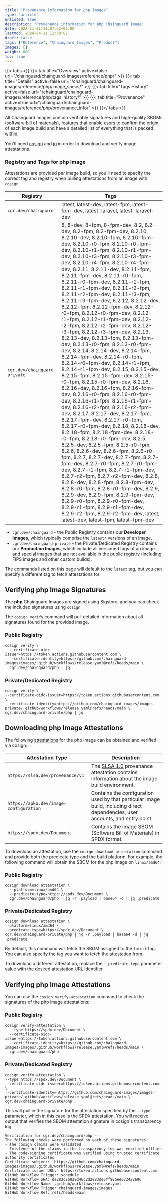 ```yaml
---
title: "Provenance Information for php Images"
type: "article"
unlisted: true
description: "Provenance information for php Chainguard Image"
date: 2022-11-01T11:07:52+02:00
lastmod: 2024-04-11 12:38:02
draft: false
tags: ["Reference", "Chainguard Images", "Product"]
images: []
weight: 600
toc: true
---
```


{{< tabs >}}
{{< tab title="Overview" active=false url="/chainguard/chainguard-images/reference/php/" >}}
{{< tab title="Details" active=false url="/chainguard/chainguard-images/reference/php/image_specs/" >}}
{{< tab title="Tags History" active=false url="/chainguard/chainguard-images/reference/php/tags_history/" >}}
{{< tab title="Provenance" active=true url="/chainguard/chainguard-images/reference/php/provenance_info/" >}}
{{</ tabs >}}

All Chainguard Images contain verifiable signatures and high-quality SBOMs (software bill of materials), features that enable users to confirm the origin of each image build and have a detailed list of everything that is packed within.

You'll need [cosign](https://docs.sigstore.dev/cosign/overview/) and [jq](https://stedolan.github.io/jq/) in order to download and verify image attestations.

### Registry and Tags for php Image
Attestations are provided per image build, so you'll need to specify the correct tag and registry when pulling attestations from an image with `cosign`.

| Registry                     | Tags                                                                                                                                                                                                                                                                                                                                                                                                                                                                                                                                                                                                                                                                                                                                                                                                                                                                                                                                                                                                                                                                                                                                                                                                                                                                                                                                                                                                                                                                                                                                                                                                                                                                                                                                                               |
|------------------------------|--------------------------------------------------------------------------------------------------------------------------------------------------------------------------------------------------------------------------------------------------------------------------------------------------------------------------------------------------------------------------------------------------------------------------------------------------------------------------------------------------------------------------------------------------------------------------------------------------------------------------------------------------------------------------------------------------------------------------------------------------------------------------------------------------------------------------------------------------------------------------------------------------------------------------------------------------------------------------------------------------------------------------------------------------------------------------------------------------------------------------------------------------------------------------------------------------------------------------------------------------------------------------------------------------------------------------------------------------------------------------------------------------------------------------------------------------------------------------------------------------------------------------------------------------------------------------------------------------------------------------------------------------------------------------------------------------------------------------------------------------------------------|
| `cgr.dev/chainguard`         | latest, latest-dev, latest-fpm, latest-fpm-dev, latest-laravel, latest-laravel-dev                                                                                                                                                                                                                                                                                                                                                                                                                                                                                                                                                                                                                                                                                                                                                                                                                                                                                                                                                                                                                                                                                                                                                                                                                                                                                                                                                                                                                                                                                                                                                                                                                                                                                 |
| `cgr.dev/chainguard-private` | 8, 8-dev, 8-fpm, 8-fpm-dev, 8.2, 8.2-dev, 8.2-fpm, 8.2-fpm-dev, 8.2.10, 8.2.10-dev, 8.2.10-fpm, 8.2.10-fpm-dev, 8.2.10-r0-fpm, 8.2.10-r0-fpm-dev, 8.2.10-r1-fpm, 8.2.10-r1-fpm-dev, 8.2.10-r3-fpm, 8.2.10-r3-fpm-dev, 8.2.10-r4-fpm, 8.2.10-r4-fpm-dev, 8.2.11, 8.2.11-dev, 8.2.11-fpm, 8.2.11-fpm-dev, 8.2.11-r0-fpm, 8.2.11-r0-fpm-dev, 8.2.11-r1-fpm, 8.2.11-r1-fpm-dev, 8.2.11-r2-fpm, 8.2.11-r2-fpm-dev, 8.2.11-r3-fpm, 8.2.11-r3-fpm-dev, 8.2.12, 8.2.12-dev, 8.2.12-fpm, 8.2.12-fpm-dev, 8.2.12-r0-fpm, 8.2.12-r0-fpm-dev, 8.2.12-r1-fpm, 8.2.12-r1-fpm-dev, 8.2.12-r2-fpm, 8.2.12-r2-fpm-dev, 8.2.12-r3-fpm, 8.2.12-r3-fpm-dev, 8.2.13, 8.2.13-dev, 8.2.13-fpm, 8.2.13-fpm-dev, 8.2.13-r0-fpm, 8.2.13-r0-fpm-dev, 8.2.14, 8.2.14-dev, 8.2.14-fpm, 8.2.14-fpm-dev, 8.2.14-r0-fpm, 8.2.14-r0-fpm-dev, 8.2.14-r1-fpm, 8.2.14-r1-fpm-dev, 8.2.15, 8.2.15-dev, 8.2.15-fpm, 8.2.15-fpm-dev, 8.2.15-r0-fpm, 8.2.15-r0-fpm-dev, 8.2.16, 8.2.16-dev, 8.2.16-fpm, 8.2.16-fpm-dev, 8.2.16-r0-fpm, 8.2.16-r0-fpm-dev, 8.2.16-r1-fpm, 8.2.16-r1-fpm-dev, 8.2.16-r2-fpm, 8.2.16-r2-fpm-dev, 8.2.17, 8.2.17-dev, 8.2.17-fpm, 8.2.17-fpm-dev, 8.2.17-r0-fpm, 8.2.17-r0-fpm-dev, 8.2.18, 8.2.18-dev, 8.2.18-fpm, 8.2.18-fpm-dev, 8.2.18-r0-fpm, 8.2.18-r0-fpm-dev, 8.2.5, 8.2.5-dev, 8.2.5-fpm, 8.2.5-r0-fpm, 8.2.6, 8.2.6-dev, 8.2.6-fpm, 8.2.6-r0-fpm, 8.2.7, 8.2.7-dev, 8.2.7-fpm, 8.2.7-fpm-dev, 8.2.7-r0-fpm, 8.2.7-r0-fpm-dev, 8.2.7-r1-fpm, 8.2.7-r1-fpm-dev, 8.2.7-r2-fpm, 8.2.7-r2-fpm-dev, 8.2.8, 8.2.8-dev, 8.2.8-fpm, 8.2.8-fpm-dev, 8.2.8-r0-fpm, 8.2.8-r0-fpm-dev, 8.2.9, 8.2.9-dev, 8.2.9-fpm, 8.2.9-fpm-dev, 8.2.9-r0-fpm, 8.2.9-r0-fpm-dev, 8.2.9-r1-fpm, 8.2.9-r1-fpm-dev, 8.2.9-r2-fpm, 8.2.9-r2-fpm-dev, latest, latest-dev, latest-fpm, latest-fpm-dev |


- `cgr.dev/chainguard` - the Public Registry contains our **Developer Images**, which typically comprise the `latest*` versions of an image.
- `cgr.dev/chainguard-private` - the Private/Dedicated Registry contains our **Production Images**, which include all versioned tags of an image and special images that are not available in the public registry (including FIPS images and other custom builds).

The commands listed on this page will default to the `latest` tag, but you can specify a different tag to fetch attestations for.

## Verifying php Image Signatures
The **php** Chainguard Images are signed using Sigstore, and you can check the included signatures using `cosign`.

The `cosign verify` command will pull detailed information about all signatures found for the provided image.

### Public Registry

```shell
cosign verify \
  --certificate-oidc-issuer=https://token.actions.githubusercontent.com \
  --certificate-identity=https://github.com/chainguard-images/images/.github/workflows/release.yaml@refs/heads/main \
  cgr.dev/chainguard/php | jq
```

### Private/Dedicated Registry

```shell
cosign verify \
--certificate-oidc-issuer=https://token.actions.githubusercontent.com \
--certificate-identity=https://github.com/chainguard-images/images-private/.github/workflows/release.yaml@refs/heads/main \
cgr.dev/chainguard-private/php | jq
```

## Downloading php Image Attestations

The following [attestations](https://slsa.dev/attestation-model) for the php image can be obtained and verified via cosign:

| Attestation Type | Description |
|----------------|-------------|
| `https://slsa.dev/provenance/v1` | The [SLSA 1.0](https://slsa.dev/spec/v1.0/provenance) provenance attestation contains information about the image build environment. |
| `https://apko.dev/image-configuration` | Contains the configuration used by that particular image build, including direct dependencies, user accounts, and entry point. |
| `https://spdx.dev/Document` | Contains the image SBOM (Software Bill of Materials) in SPDX format. |


To download an attestation, use the `cosign download attestation` command and provide both the predicate type and the build platform. For example, the following command will obtain the SBOM for the php image on `linux/amd64`:

### Public Registry

```shell
cosign download attestation \
  --platform=linux/amd64 \
  --predicate-type=https://spdx.dev/Document \
  cgr.dev/chainguard/php | jq -r .payload | base64 -d | jq .predicate
```

### Private/Dedicated Registry

```shell
cosign download attestation \
--platform=linux/amd64 \
--predicate-type=https://spdx.dev/Document \
cgr.dev/chainguard-private/php | jq -r .payload | base64 -d | jq .predicate
```

By default, this command will fetch the SBOM assigned to the `latest` tag. You can also specify the tag you want to fetch the attestation from.

To download a different attestation, replace the `--predicate-type` parameter value with the desired attestation URL identifier.

## Verifying php Image Attestations
You can use the `cosign verify-attestation` command to check the signatures of the php image attestations:

### Public Registry

```shell
cosign verify-attestation \
  --type https://spdx.dev/Document \
  --certificate-oidc-issuer=https://token.actions.githubusercontent.com \
  --certificate-identity=https://github.com/chainguard-images/images/.github/workflows/release.yaml@refs/heads/main \
  cgr.dev/chainguard/php
```

### Private/Dedicated Registry

```shell
cosign verify-attestation \
--type https://spdx.dev/Document \
--certificate-oidc-issuer=https://token.actions.githubusercontent.com \
--certificate-identity=https://github.com/chainguard-images/images-private/.github/workflows/release.yaml@refs/heads/main \
cgr.dev/chainguard-private/php
```

This will pull in the signature for the attestation specified by the `--type` parameter, which in this case is the SPDX attestation. You will receive output that verifies the SBOM attestation signature in cosign's transparency log:

```
Verification for cgr.dev/chainguard/php --
The following checks were performed on each of these signatures:
- The cosign claims were validated
- Existence of the claims in the transparency log was verified offline
- The code-signing certificate was verified using trusted certificate authority certificates
Certificate subject:  https://github.com/chainguard-images/images/.github/workflows/release.yaml@refs/heads/main
Certificate issuer URL:  https://token.actions.githubusercontent.com
GitHub Workflow Trigger: schedule
GitHub Workflow SHA: da283c26829d46c2d2883de5ff98bee672428696
GitHub Workflow Name: .github/workflows/release.yaml
GitHub Workflow Trigger chainguard-images/images
GitHub Workflow Ref: refs/heads/main
...
```
